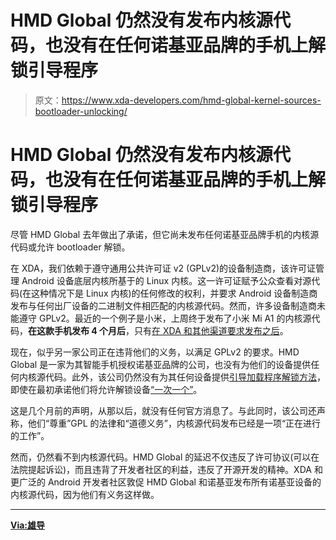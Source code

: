 # HMD Global 仍然没有发布内核源代码，也没有在任何诺基亚品牌的手机上解锁引导程序

> 原文：<https://www.xda-developers.com/hmd-global-kernel-sources-bootloader-unlocking/>

# HMD Global 仍然没有发布内核源代码，也没有在任何诺基亚品牌的手机上解锁引导程序

尽管 HMD Global 去年做出了承诺，但它尚未发布任何诺基亚品牌手机的内核源代码或允许 bootloader 解锁。

在 XDA，我们依赖于遵守通用公共许可证 v2 (GPLv2)的设备制造商，该许可证管理 Android 设备底层内核所基于的 Linux 内核。这一许可证赋予公众查看对源代码(在这种情况下是 Linux 内核)的任何修改的权利，并要求 Android 设备制造商发布与任何出厂设备的二进制文件相匹配的内核源代码。然而，许多设备制造商未能遵守 GPLv2。最近的一个例子是小米，上周终于发布了小米 Mi A1 的内核源代码，**在这款手机发布 4 个月后**，只有[在 XDA 和其他渠道要求发布之后](https://www.xda-developers.com/xiaomi-not-released-kernel-sources-mi-a1/)。

现在，似乎另一家公司正在违背他们的义务，以满足 GPLv2 的要求。HMD Global 是一家为其智能手机授权诺基亚品牌的公司，也没有为他们的设备提供任何内核源代码。此外，该公司仍然没有为其任何设备提供[引导加载程序解锁方法](https://www.xda-developers.com/no-official-bootloader-unlock-nokia-8/)，即使在最初承诺他们将允许解锁设备[“一次一个”](https://www.xda-developers.com/hmd-global-unlock-one-model-nokia/)。

这是几个月前的声明，从那以后，就没有任何官方消息了。与此同时，该公司还声称，他们“尊重”GPL 的法律和“道德义务”，内核源代码发布已经是一项“正在进行的工作”。

然而，仍然看不到内核源代码。HMD Global 的延迟不仅违反了许可协议(可以在法院提起诉讼)，而且违背了开发者社区的利益，违反了开源开发的精神。XDA 和更广泛的 Android 开发者社区敦促 HMD Global 和诺基亚发布所有诺基亚设备的内核源代码，因为他们有义务这样做。

* * *

[**Via:雄导**](http://www.androguider.com/2018/02/hmd-global-is-yet-to-release-kernel.html)